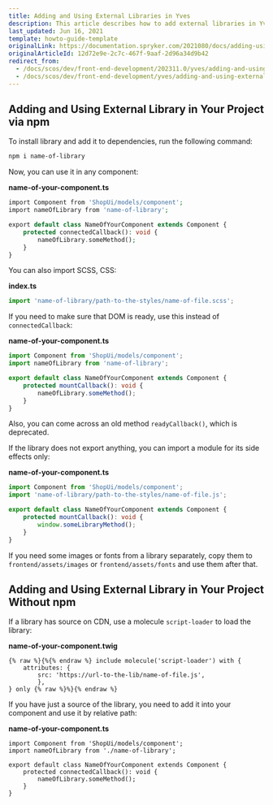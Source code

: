 ```yaml
---
title: Adding and Using External Libraries in Yves
description: This article describes how to add external libraries in Yves.
last_updated: Jun 16, 2021
template: howto-guide-template
originalLink: https://documentation.spryker.com/2021080/docs/adding-using-external-libraries-yves
originalArticleId: 12d72e9e-2c7c-467f-9aaf-2d96a34d9b42
redirect_from:
  - /docs/scos/dev/front-end-development/202311.0/yves/adding-and-using-external-libraries-in-yves.html
  - /docs/scos/dev/front-end-development/yves/adding-and-using-external-libraries-in-yves.html
---
```


## Adding and Using External Library in Your Project via npm

To install library and add it to dependencies, run the following command:

```bash
npm i name-of-library
```

Now, you can use it in any component:

**name-of-your-component.ts**

```php
import Component from 'ShopUi/models/component';
import nameOfLibrary from 'name-of-library';

export default class NameOfYourComponent extends Component {
	protected connectedCallback(): void {
		nameOfLibrary.someMethod();
	}
}
```

You can also import SCSS, CSS:

**index.ts**    

```typescript
import 'name-of-library/path-to-the-styles/name-of-file.scss';
```

If you need to make sure that DOM is ready, use this instead of `connectedCallback`:

**name-of-your-component.ts**

```typescript
import Component from 'ShopUi/models/component';
import nameOfLibrary from 'name-of-library';

export default class NameOfYourComponent extends Component {
	protected mountCallback(): void {
		nameOfLibrary.someMethod();
	}
}
```

Also, you can come across an old method `readyCallback()`, which is deprecated.

If the library does not export anything, you can import a module for its side effects only:

**name-of-your-component.ts**

```typescript
import Component from 'ShopUi/models/component';
import 'name-of-library/path-to-the-styles/name-of-file.js';

export default class NameOfYourComponent extends Component {
	protected mountCallback(): void {
		window.someLibraryMethod();
	}
}
```

If you need some images or fonts from a library separately, copy them to `frontend/assets/images` or `frontend/assets/fonts` and use them after that.

## Adding and Using External Library in Your Project Without npm

If a library has source on CDN, use a molecule `script-loader` to load the library:

**name-of-your-component.twig**

```twig
{% raw %}{%{% endraw %} include molecule('script-loader') with {
	attributes: {
		src: 'https://url-to-the-lib/name-of-file.js',
		},
} only {% raw %}%}{% endraw %}
```

If you have just a source of the library, you need to add it into your component and use it by relative path:

**name-of-your-component.ts**

```twig
import Component from 'ShopUi/models/component';
import nameOfLibrary from './name-of-library';

export default class NameOfYourComponent extends Component {
	protected connectedCallback(): void {
		nameOfLibrary.someMethod();
	}
}
```
